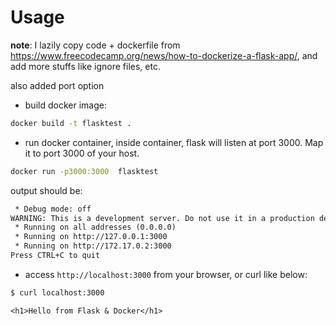 # Usage

__note__: I lazily copy code + dockerfile from https://www.freecodecamp.org/news/how-to-dockerize-a-flask-app/, and add more stuffs like ignore files, etc.

also added port option


- build docker image:

``` bash
docker build -t flasktest .
```

- run docker container, inside container, flask will listen at port 3000. Map it to port 3000 of your host.

```bash
docker run -p3000:3000  flasktest
```

output should be:

```txt
 * Debug mode: off
WARNING: This is a development server. Do not use it in a production deployment. Use a production WSGI server instead.
 * Running on all addresses (0.0.0.0)
 * Running on http://127.0.0.1:3000
 * Running on http://172.17.0.2:3000
Press CTRL+C to quit
```


- access `http://localhost:3000` from your browser, or curl like below:

```txt
$ curl localhost:3000

<h1>Hello from Flask & Docker</h1>
```
